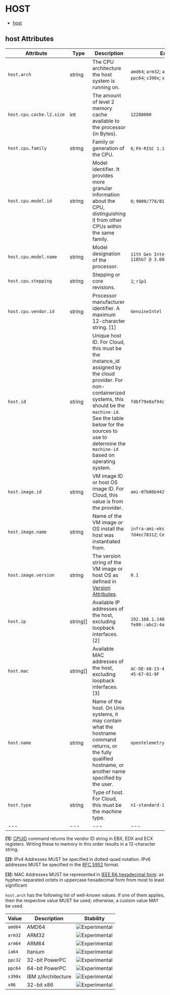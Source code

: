 
<!--- Hugo front matter used to generate the website version of this page:
--->

# HOST

- [host](#host)


## host Attributes

| Attribute  | Type | Description  | Examples  | Stability |
|---|---|---|---|---|
| `host.arch` |  string | The CPU architecture the host system is running on.  | `amd64`; `arm32`; `arm64`; `ia64`; `ppc32`; `ppc64`; `s390x`; `x86` | ![Experimental](https://img.shields.io/badge/-experimental-blue) |
| `host.cpu.cache.l2.size` |  int | The amount of level 2 memory cache available to the processor (in Bytes).  | `12288000` | ![Experimental](https://img.shields.io/badge/-experimental-blue) |
| `host.cpu.family` |  string | Family or generation of the CPU.  | `6`; `PA-RISC 1.1e` | ![Experimental](https://img.shields.io/badge/-experimental-blue) |
| `host.cpu.model.id` |  string | Model identifier. It provides more granular information about the CPU, distinguishing it from other CPUs within the same family.  | `6`; `9000/778/B180L` | ![Experimental](https://img.shields.io/badge/-experimental-blue) |
| `host.cpu.model.name` |  string | Model designation of the processor.  | `11th Gen Intel(R) Core(TM) i7-1185G7 @ 3.00GHz` | ![Experimental](https://img.shields.io/badge/-experimental-blue) |
| `host.cpu.stepping` |  string | Stepping or core revisions.  | `1`; `r1p1` | ![Experimental](https://img.shields.io/badge/-experimental-blue) |
| `host.cpu.vendor.id` |  string | Processor manufacturer identifier. A maximum 12-character string. [1] | `GenuineIntel` | ![Experimental](https://img.shields.io/badge/-experimental-blue) |
| `host.id` |  string | Unique host ID. For Cloud, this must be the instance_id assigned by the cloud provider. For non-containerized systems, this should be the `machine-id`. See the table below for the sources to use to determine the `machine-id` based on operating system.  | `fdbf79e8af94cb7f9e8df36789187052` | ![Experimental](https://img.shields.io/badge/-experimental-blue) |
| `host.image.id` |  string | VM image ID or host OS image ID. For Cloud, this value is from the provider.  | `ami-07b06b442921831e5` | ![Experimental](https://img.shields.io/badge/-experimental-blue) |
| `host.image.name` |  string | Name of the VM image or OS install the host was instantiated from.  | `infra-ami-eks-worker-node-7d4ec78312`; `CentOS-8-x86_64-1905` | ![Experimental](https://img.shields.io/badge/-experimental-blue) |
| `host.image.version` |  string | The version string of the VM image or host OS as defined in [Version Attributes](/docs/resource/README.md#version-attributes).  | `0.1` | ![Experimental](https://img.shields.io/badge/-experimental-blue) |
| `host.ip` |  string[] | Available IP addresses of the host, excluding loopback interfaces. [2] | `192.168.1.140`; `fe80::abc2:4a28:737a:609e` | ![Experimental](https://img.shields.io/badge/-experimental-blue) |
| `host.mac` |  string[] | Available MAC addresses of the host, excluding loopback interfaces. [3] | `AC-DE-48-23-45-67`; `AC-DE-48-23-45-67-01-9F` | ![Experimental](https://img.shields.io/badge/-experimental-blue) |
| `host.name` |  string | Name of the host. On Unix systems, it may contain what the hostname command returns, or the fully qualified hostname, or another name specified by the user.  | `opentelemetry-test` | ![Experimental](https://img.shields.io/badge/-experimental-blue) |
| `host.type` |  string | Type of host. For Cloud, this must be the machine type.  | `n1-standard-1` | ![Experimental](https://img.shields.io/badge/-experimental-blue) |
|---|---|---|---|---|

**[1]:** [CPUID](https://wiki.osdev.org/CPUID) command returns the vendor ID string in EBX, EDX and ECX registers. Writing these to memory in this order results in a 12-character string.

**[2]:** IPv4 Addresses MUST be specified in dotted-quad notation. IPv6 addresses MUST be specified in the [RFC 5952](https://www.rfc-editor.org/rfc/rfc5952.html) format.

**[3]:** MAC Addresses MUST be represented in [IEEE RA hexadecimal form](https://standards.ieee.org/wp-content/uploads/import/documents/tutorials/eui.pdf): as hyphen-separated octets in uppercase hexadecimal form from most to least significant.


`host.arch` has the following list of well-known values. If one of them applies, then the respective value MUST be used; otherwise, a custom value MAY be used.

| Value  | Description | Stability |
|---|---|---|
| `amd64` | AMD64 |  ![Experimental](https://img.shields.io/badge/-experimental-blue) |
| `arm32` | ARM32 |  ![Experimental](https://img.shields.io/badge/-experimental-blue) |
| `arm64` | ARM64 |  ![Experimental](https://img.shields.io/badge/-experimental-blue) |
| `ia64` | Itanium |  ![Experimental](https://img.shields.io/badge/-experimental-blue) |
| `ppc32` | 32-bit PowerPC |  ![Experimental](https://img.shields.io/badge/-experimental-blue) |
| `ppc64` | 64-bit PowerPC |  ![Experimental](https://img.shields.io/badge/-experimental-blue) |
| `s390x` | IBM z/Architecture |  ![Experimental](https://img.shields.io/badge/-experimental-blue) |
| `x86` | 32-bit x86 |  ![Experimental](https://img.shields.io/badge/-experimental-blue) |

